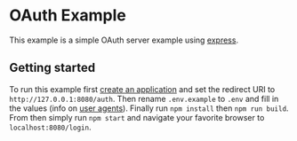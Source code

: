 # OAuth Example

This example is a simple OAuth server example using [express][express].

## Getting started

To run this example first [create an application][creds] and set the redirect
URI to `http://127.0.0.1:8080/auth`. Then rename `.env.example` to `.env` and
fill in the values (info on [user agents][ua]). Finally run `npm install` then
`npm run build`. From then simply run `npm start` and navigate your favorite
browser to `localhost:8080/login`.

[express]: https://expressjs.com
[creds]: https://thislooks.fun/snoots/docs/latest/interfaces/Credentials.html
[ua]: https://thislooks.fun/snoots/docs/latest/interfaces/ClientOptions.html#userAgent

